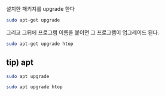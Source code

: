 설치한 패키지를 upgrade 한다

```Bash
sudo apt-get upgrade
```

그리고 그뒤에 프로그램 이름을 붙이면 그 프로그램이 업그레이드 된다.

```Bash
sudo apt-get upgrade htop
```

## tip) apt

```Bash
sudo apt upgrade
```

```Bash
sudo apt upgrade htop
```